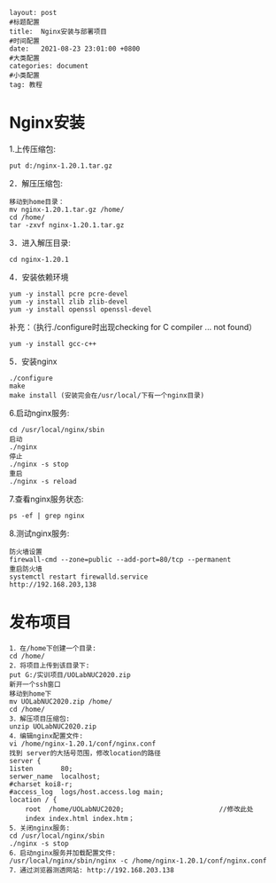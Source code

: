 ```
layout: post
#标题配置
title:  Nginx安装与部署项目
#时间配置
date:   2021-08-23 23:01:00 +0800
#大类配置
categories: document
#小类配置
tag: 教程
```





# Nginx安装

1.上传压缩包:
```shell
put d:/nginx-1.20.1.tar.gz
```
2．解压压缩包:
```shell
移动到home目录：
mv nginx-1.20.1.tar.gz /home/
cd /home/
tar -zxvf nginx-1.20.1.tar.gz
```
3．进入解压目录: 

```shell
cd nginx-1.20.1
```
4．安装依赖环境
```shell
yum -y install pcre pcre-devel
yum -y install zlib zlib-devel
yum -y install openssl openssl-devel
```
补充：（执行./configure时出现checking for C compiler ... not found）
```shell
yum -y install gcc-c++
```

5．安装nginx
```shell
./configure
make
make install (安装完会在/usr/local/下有一个nginx目录)
```
6.启动nginx服务:
```shell
cd /usr/local/nginx/sbin
启动
./nginx
停止
./nginx -s stop
重启
./nginx -s reload
```
7.查看nginx服务状态: 
```shell
ps -ef | grep nginx
```
8.测试nginx服务:
```shell
防火墙设置
firewall-cmd --zone=public --add-port=80/tcp --permanent
重启防火墙
systemctl restart firewalld.service
http://192.168.203,138
```
# 发布项目
```shell
1．在/home下创建一个目录:
cd /home/
2．将项目上传到该目录下:
put G:/实训项目/UOLabNUC2020.zip
新开一个ssh窗口
移动到home下
mv UOLabNUC2020.zip /home/
cd /home/
3．解压项目压缩包:
unzip UOLabNUC2020.zip
4．编辑nginx配置文件:
vi /home/nginx-1.20.1/conf/nginx.conf
找到 server的大括号范围，修改location的路径
server {
1isten       80;
serwer_name  localhost;
#charset koi8-r;
#access_log  logs/host.access.log main;
location / { 
	root  /home/UOLabNUC2020;                        //修改此处
	index index.html index.htm；
5．关闭nginx服务:
cd /usr/local/nginx/sbin
./nginx -s stop
6．启动nginx服务并加载配置文件:
/usr/local/nginx/sbin/nginx -c /home/nginx-1.20.1/conf/nginx.conf
7．通过浏览器测透网站: http://192.168.203.138

```